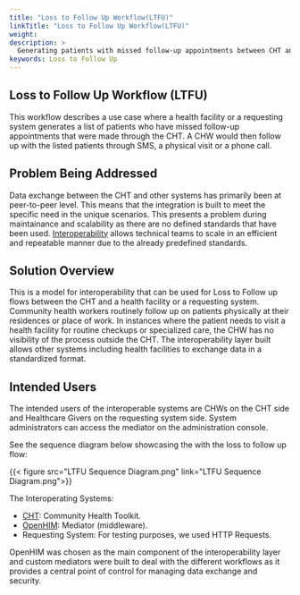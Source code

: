 ```yaml
---
title: "Loss to Follow Up Workflow(LTFU)"
linkTitle: "Loss to Follow Up Workflow(LTFU)"
weight: 
description: >
  Generating patients with missed follow-up appointments between CHT and requesting system
keywords: Loss to Follow Up 
---
```


## Loss to Follow Up Workflow (LTFU)

This workflow describes a use case where a health facility or a requesting system generates a list of patients who have missed follow-up appointments that were made through the CHT. A CHW would then follow up with the listed patients through SMS, a physical visit or a phone call.

## Problem Being Addressed

Data exchange between the CHT and other systems has primarily been at peer-to-peer level. This means that the integration is built to meet the specific need in the unique scenarios. This presents a problem during maintainance and scalability as there are no defined standards that have been used. [Interoperability](https://docs.communityhealthtoolkit.org/apps/concepts/interoperability/) allows technical teams to scale in an efficient and repeatable manner due to the already predefined standards. 


## Solution Overview
This is a model for interoperability that can be used for Loss to Follow up flows between the CHT and a health facility or a requesting system. Community health workers routinely follow up on patients physically at their residences or place of work. In instances where the patient needs to visit a health facility for routine checkups or specialized care, the CHW has no visibility of the process outside the CHT. The interoperability layer built allows other systems including health facilities to exchange data in a standardized format.

## Intended Users 
The intended users of the interoperable systems are CHWs on the CHT side and Healthcare Givers on the requesting system side. System administrators can access the mediator on the administration console. 

See the sequence diagram below showcasing the with the loss to follow up flow:

{{< figure src="LTFU Sequence Diagram.png" link="LTFU Sequence Diagram.png">}}

The Interoperating Systems:
- [CHT](https://docs.communityhealthtoolkit.org/): Community Health Toolkit.
- [OpenHIM](http://openhim.org/): Mediator (middleware).
- Requesting System: For testing purposes, we used HTTP Requests.



OpenHIM was chosen as the main component of the interoperability layer and custom mediators were built to deal with the different workflows as it provides a central point of control for managing data exchange and security.
